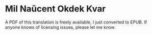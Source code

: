 # Mil Naŭcent Okdek Kvar

A PDF of this translation is freely available, I just converted to EPUB. If anyone knows of licensing issues, please let me know.
